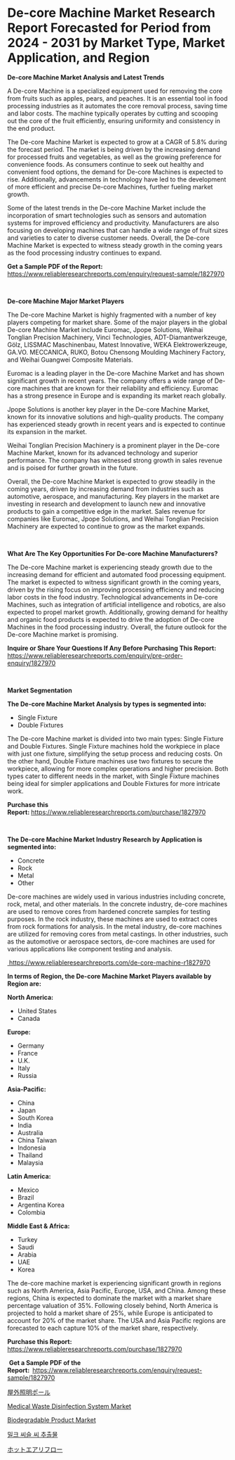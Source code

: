 <p><h1>De-core Machine Market Research Report Forecasted for Period from 2024 -  2031 by Market Type, Market Application, and Region</h1></p><p><strong>De-core Machine Market Analysis and Latest Trends</strong></p>
<p><p>A De-core Machine is a specialized equipment used for removing the core from fruits such as apples, pears, and peaches. It is an essential tool in food processing industries as it automates the core removal process, saving time and labor costs. The machine typically operates by cutting and scooping out the core of the fruit efficiently, ensuring uniformity and consistency in the end product.</p><p>The De-core Machine Market is expected to grow at a CAGR of 5.8% during the forecast period. The market is being driven by the increasing demand for processed fruits and vegetables, as well as the growing preference for convenience foods. As consumers continue to seek out healthy and convenient food options, the demand for De-core Machines is expected to rise. Additionally, advancements in technology have led to the development of more efficient and precise De-core Machines, further fueling market growth.</p><p>Some of the latest trends in the De-core Machine Market include the incorporation of smart technologies such as sensors and automation systems for improved efficiency and productivity. Manufacturers are also focusing on developing machines that can handle a wide range of fruit sizes and varieties to cater to diverse customer needs. Overall, the De-core Machine Market is expected to witness steady growth in the coming years as the food processing industry continues to expand.</p></p>
<p><strong>Get a Sample PDF of the Report:&nbsp;</strong> <a href="https://www.reliableresearchreports.com/enquiry/request-sample/1827970">https://www.reliableresearchreports.com/enquiry/request-sample/1827970</a></p>
<p>&nbsp;</p>
<p><strong>De-core Machine Major Market Players</strong></p>
<p><p>The De-core Machine Market is highly fragmented with a number of key players competing for market share. Some of the major players in the global De-core Machine Market include Euromac, Jpope Solutions, Weihai Tonglian Precision Machinery, Vinci Technologies, ADT-Diamantwerkzeuge, Gölz, LISSMAC Maschinenbau, Matest Innovative, WEKA Elektrowerkzeuge, GA.VO. MECCANICA, RUKO, Botou Chensong Moulding Machinery Factory, and Weihai Guangwei Composite Materials.</p><p>Euromac is a leading player in the De-core Machine Market and has shown significant growth in recent years. The company offers a wide range of De-core machines that are known for their reliability and efficiency. Euromac has a strong presence in Europe and is expanding its market reach globally.</p><p>Jpope Solutions is another key player in the De-core Machine Market, known for its innovative solutions and high-quality products. The company has experienced steady growth in recent years and is expected to continue its expansion in the market.</p><p>Weihai Tonglian Precision Machinery is a prominent player in the De-core Machine Market, known for its advanced technology and superior performance. The company has witnessed strong growth in sales revenue and is poised for further growth in the future.</p><p>Overall, the De-core Machine Market is expected to grow steadily in the coming years, driven by increasing demand from industries such as automotive, aerospace, and manufacturing. Key players in the market are investing in research and development to launch new and innovative products to gain a competitive edge in the market. Sales revenue for companies like Euromac, Jpope Solutions, and Weihai Tonglian Precision Machinery are expected to continue to grow as the market expands.</p></p>
<p>&nbsp;</p>
<p><strong>What Are The Key Opportunities For De-core Machine Manufacturers?</strong></p>
<p><p>The De-core Machine market is experiencing steady growth due to the increasing demand for efficient and automated food processing equipment. The market is expected to witness significant growth in the coming years, driven by the rising focus on improving processing efficiency and reducing labor costs in the food industry. Technological advancements in De-core Machines, such as integration of artificial intelligence and robotics, are also expected to propel market growth. Additionally, growing demand for healthy and organic food products is expected to drive the adoption of De-core Machines in the food processing industry. Overall, the future outlook for the De-core Machine market is promising.</p></p>
<p><strong>Inquire or Share Your Questions If Any Before Purchasing This Report:</strong> <a href="https://www.reliableresearchreports.com/enquiry/pre-order-enquiry/1827970">https://www.reliableresearchreports.com/enquiry/pre-order-enquiry/1827970</a></p>
<p>&nbsp;</p>
<p><strong>Market Segmentation</strong></p>
<p><strong>The De-core Machine Market Analysis by types is segmented into:</strong></p>
<p><ul><li>Single Fixture</li><li>Double Fixtures</li></ul></p>
<p><p>The De-core Machine market is divided into two main types: Single Fixture and Double Fixtures. Single Fixture machines hold the workpiece in place with just one fixture, simplifying the setup process and reducing costs. On the other hand, Double Fixture machines use two fixtures to secure the workpiece, allowing for more complex operations and higher precision. Both types cater to different needs in the market, with Single Fixture machines being ideal for simpler applications and Double Fixtures for more intricate work.</p></p>
<p><strong>Purchase this Report:&nbsp;</strong><a href="https://www.reliableresearchreports.com/purchase/1827970">https://www.reliableresearchreports.com/purchase/1827970</a></p>
<p>&nbsp;</p>
<p><strong>The De-core Machine Market Industry Research by Application is segmented into:</strong></p>
<p><ul><li>Concrete</li><li>Rock</li><li>Metal</li><li>Other</li></ul></p>
<p><p>De-core machines are widely used in various industries including concrete, rock, metal, and other materials. In the concrete industry, de-core machines are used to remove cores from hardened concrete samples for testing purposes. In the rock industry, these machines are used to extract cores from rock formations for analysis. In the metal industry, de-core machines are utilized for removing cores from metal castings. In other industries, such as the automotive or aerospace sectors, de-core machines are used for various applications like component testing and analysis.</p></p>
<p><a href="https://www.reliableresearchreports.com/de-core-machine-r1827970">&nbsp;https://www.reliableresearchreports.com/de-core-machine-r1827970</a></p>
<p><strong>In terms of Region, the De-core Machine Market Players available by Region are:</strong></p>
<p>
    <p> <strong> North America: </strong>
        <ul>
            <li>United States</li>
            <li>Canada</li>
        </ul>
        </p> 
    <p> <strong> Europe: </strong>
        <ul>
            <li>Germany</li>
            <li>France</li>
            <li>U.K.</li>
            <li>Italy</li>
            <li>Russia</li>
        </ul>
        </p> 
    <p> <strong> Asia-Pacific: </strong>
        <ul>
            <li>China</li>
            <li>Japan</li>
            <li>South Korea</li>
            <li>India</li>
            <li>Australia</li>
            <li>China Taiwan</li>
            <li>Indonesia</li>
            <li>Thailand</li>
            <li>Malaysia</li>
        </ul>
        </p> 
    <p> <strong> Latin America: </strong>
        <ul>
            <li>Mexico</li>
            <li>Brazil</li>
            <li>Argentina Korea</li>
            <li>Colombia</li>
        </ul>
        </p> 
    <p> <strong> Middle East & Africa: </strong>
        <ul>
            <li>Turkey</li>
            <li>Saudi</li>
            <li>Arabia</li>
            <li>UAE</li>
            <li>Korea</li>
        </ul>
    </p>
    </p>
<p><p>The de-core machine market is experiencing significant growth in regions such as North America, Asia Pacific, Europe, USA, and China. Among these regions, China is expected to dominate the market with a market share percentage valuation of 35%. Following closely behind, North America is projected to hold a market share of 25%, while Europe is anticipated to account for 20% of the market share. The USA and Asia Pacific regions are forecasted to each capture 10% of the market share, respectively.</p></p>
<p><strong>Purchase this Report: </strong><a href="https://www.reliableresearchreports.com/purchase/1827970">https://www.reliableresearchreports.com/purchase/1827970</a></p>
<p>&nbsp;<strong>Get a Sample PDF of the Report:&nbsp;&nbsp;</strong><a href="https://www.reliableresearchreports.com/enquiry/request-sample/1827970">https://www.reliableresearchreports.com/enquiry/request-sample/1827970</a></p>
<p><strong></strong></p>
<p><p><a href="https://github.com/jkjreqjscoxx7/Market-Research-Report-List-1/blob/main/428025941962.md">屋外照明ポール</a></p><p><a href="https://github.com/moyahfrancoestellec51j635wcx/Market-Research-Report-List-2/blob/main/medical-waste-disinfection-system-market.md">Medical Waste Disinfection System Market</a></p><p><a href="https://issuu.com/reportprime-2/docs/biodegradable-product-market-size-2030.pptx">Biodegradable Product Market</a></p><p><a href="https://github.com/brendon65677/Market-Research-Report-List-1/blob/main/794718438605.md">밀크 씨슬 씨 추출물</a></p><p><a href="https://github.com/hilmi-2a/Market-Research-Report-List-1/blob/main/776401841963.md">ホットエアリフロー</a></p></p>
